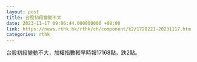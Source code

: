 ```yaml
---
layout: post
title: 台股初段變動不大
date: 2023-11-17 09:06:44.000000000 +08:00
link: https://news.rthk.hk/rthk/ch/component/k2/1728221-20231117.htm
categories: rthk
---
```


台股初段變動不大，加權指數較早時報17168點，跌2點。
